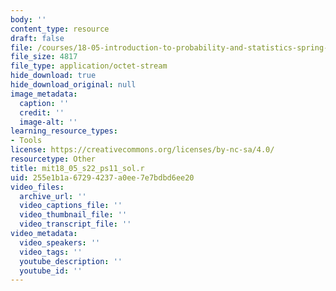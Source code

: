 ```yaml
---
body: ''
content_type: resource
draft: false
file: /courses/18-05-introduction-to-probability-and-statistics-spring-2022/mit18_05_s22_ps11_sol.r
file_size: 4817
file_type: application/octet-stream
hide_download: true
hide_download_original: null
image_metadata:
  caption: ''
  credit: ''
  image-alt: ''
learning_resource_types:
- Tools
license: https://creativecommons.org/licenses/by-nc-sa/4.0/
resourcetype: Other
title: mit18_05_s22_ps11_sol.r
uid: 255e1b1a-6729-4237-a0ee-7e7bdbd6ee20
video_files:
  archive_url: ''
  video_captions_file: ''
  video_thumbnail_file: ''
  video_transcript_file: ''
video_metadata:
  video_speakers: ''
  video_tags: ''
  youtube_description: ''
  youtube_id: ''
---
```

